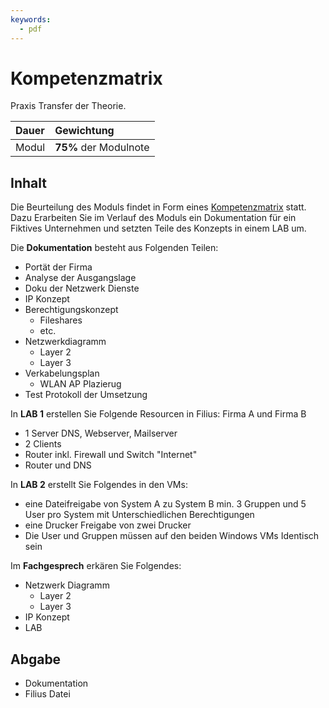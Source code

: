 ```yaml
---
keywords:
  - pdf
---
```


# Kompetenzmatrix

Praxis Transfer der Theorie.

| **Dauer**  | **Gewichtung**        |
| :--------- | :-------------------- |
| Modul | **75%** der Modulnote |

## Inhalt
Die Beurteilung des Moduls findet in Form eines [Kompetenzmatrix](LBV-117-4-Komeptenzmatrix.pdf) statt.
Dazu Erarbeiten Sie im Verlauf des Moduls ein Dokumentation für ein Fiktives Unternehmen und setzten Teile des Konzepts in einem LAB um.

Die **Dokumentation** besteht aus Folgenden Teilen:
- Portät der Firma
- Analyse der Ausgangslage
- Doku der Netzwerk Dienste
- IP Konzept
- Berechtigungskonzept
    - Fileshares
    - etc.
- Netzwerkdiagramm
    - Layer 2
    - Layer 3
- Verkabelungsplan
    - WLAN AP Plazierug
- Test Protokoll der Umsetzung

In **LAB 1** erstellen Sie Folgende Resourcen in Filius:
Firma A und Firma B
- 1 Server DNS, Webserver, Mailserver
- 2 Clients
- Router inkl. Firewall und Switch
"Internet"
- Router und DNS

In **LAB 2** erstellt Sie Folgendes in den VMs:
- eine Dateifreigabe von System A zu System B min. 3 Gruppen und 5 User pro System mit Unterschiedlichen Berechtigungen
- eine Drucker Freigabe von zwei Drucker
- Die User und Gruppen müssen auf den beiden Windows VMs Identisch sein

Im **Fachgesprech** erkären Sie Folgendes:
- Netzwerk Diagramm
    - Layer 2
    - Layer 3
- IP Konzept
- LAB

## Abgabe
- Dokumentation
- Filius Datei
